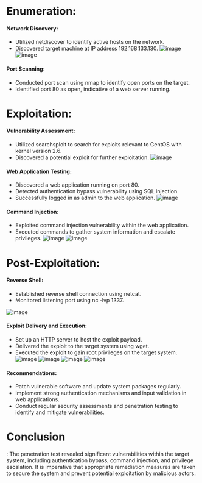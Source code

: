 <h1>
<b>Enumeration:</b>
</h1>

#### Network Discovery:

- Utilized netdiscover to identify active hosts on the network.
- Discovered target machine at IP address 192.168.133.130.
![image](https://github.com/alinaserdine/kioptris1.1/assets/154693839/9ea7faf6-af71-4dc3-b908-c9991faf31b5)
![image](https://github.com/alinaserdine/kioptris1.1/assets/154693839/f6e9c497-86ea-4622-99d4-30e1c1dda33d)

#### Port Scanning:

- Conducted port scan using nmap to identify open ports on the target.
- Identified port 80 as open, indicative of a web server running.

<h1><b>Exploitation:</b></h1>

#### Vulnerability Assessment:

- Utilized searchsploit to search for exploits relevant to CentOS with kernel version 2.6.
- Discovered a potential exploit for further exploitation.
![image](https://github.com/alinaserdine/kioptris1.1/assets/154693839/920cc9ea-f7b6-4eba-a54d-a45cd1fd130b)

#### Web Application Testing:

- Discovered a web application running on port 80.
- Detected authentication bypass vulnerability using SQL injection.
- Successfully logged in as admin to the web application.
![image](https://github.com/alinaserdine/kioptris1.1/assets/154693839/2be8edae-12a6-4820-b065-418674606ff8)

#### Command Injection:
- Exploited command injection vulnerability within the web application.
- Executed commands to gather system information and escalate privileges.
![image](https://github.com/alinaserdine/kioptris1.1/assets/154693839/fa0c190a-c9ed-4239-8966-f2982d19f3d5)
![image](https://github.com/alinaserdine/kioptris1.1/assets/154693839/ffbaabb7-c565-4a75-aff1-50207a07e02c)

<h1><b>Post-Exploitation:</b></h1>

#### Reverse Shell:
- Established reverse shell connection using netcat.
- Monitored listening port using nc -lvp 1337.
  
![image](https://github.com/alinaserdine/kioptris1.1/assets/154693839/4f74e5a9-1abb-403a-b5bf-6a6ea386b8aa)

#### Exploit Delivery and Execution:
- Set up an HTTP server to host the exploit payload.
- Delivered the exploit to the target system using wget.
- Executed the exploit to gain root privileges on the target system.
![image](https://github.com/alinaserdine/kioptris1.1/assets/154693839/519602da-a53e-43ff-8f90-22f1e6f30d0c)
![image](https://github.com/alinaserdine/kioptris1.1/assets/154693839/f2c653da-9dd3-4765-9573-fbcb44f65f26)
![image](https://github.com/alinaserdine/kioptris1.1/assets/154693839/df4acb2b-3e68-4452-846a-a648452c257f)
![image](https://github.com/alinaserdine/kioptris1.1/assets/154693839/8cfa6c39-87b6-4e9d-ab82-063173c07fc3)

#### Recommendations:

- Patch vulnerable software and update system packages regularly.
- Implement strong authentication mechanisms and input validation in web applications.
- Conduct regular security assessments and penetration testing to identify and mitigate vulnerabilities.

<h1>Conclusion</h1>: The penetration test revealed significant vulnerabilities within the target system, including authentication bypass, command injection, and privilege escalation. It is imperative that appropriate remediation measures are taken to secure the system and prevent potential exploitation by malicious actors.
